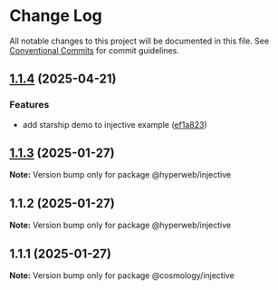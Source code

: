 # Change Log

All notable changes to this project will be documented in this file.
See [Conventional Commits](https://conventionalcommits.org) for commit guidelines.

## [1.1.4](https://github.com/hyperweb-io/create-interchain-app/compare/@hyperweb/injective@1.1.3...@hyperweb/injective@1.1.4) (2025-04-21)


### Features

* add starship demo to injective example ([ef1a823](https://github.com/hyperweb-io/create-interchain-app/commit/ef1a8231c5bbeaa47d4afcada069570969b8435c))





## [1.1.3](https://github.com/hyperweb-io/create-interchain-app/compare/@hyperweb/injective@1.1.2...@hyperweb/injective@1.1.3) (2025-01-27)

**Note:** Version bump only for package @hyperweb/injective





## 1.1.2 (2025-01-27)

**Note:** Version bump only for package @hyperweb/injective





## 1.1.1 (2025-01-27)

**Note:** Version bump only for package @cosmology/injective
